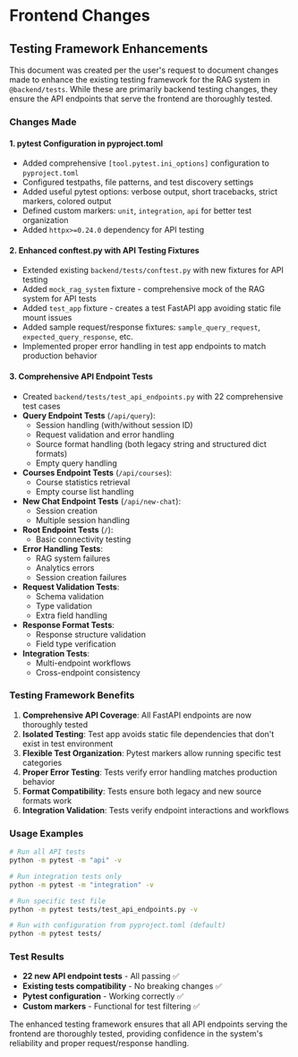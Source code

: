 # Frontend Changes

## Testing Framework Enhancements

This document was created per the user's request to document changes made to enhance the existing testing framework for the RAG system in `@backend/tests`. While these are primarily backend testing changes, they ensure the API endpoints that serve the frontend are thoroughly tested.

### Changes Made

#### 1. **pytest Configuration in pyproject.toml** 
- Added comprehensive `[tool.pytest.ini_options]` configuration to `pyproject.toml`
- Configured testpaths, file patterns, and test discovery settings
- Added useful pytest options: verbose output, short tracebacks, strict markers, colored output
- Defined custom markers: `unit`, `integration`, `api` for better test organization
- Added `httpx>=0.24.0` dependency for API testing

#### 2. **Enhanced conftest.py with API Testing Fixtures**
- Extended existing `backend/tests/conftest.py` with new fixtures for API testing
- Added `mock_rag_system` fixture - comprehensive mock of the RAG system for API tests
- Added `test_app` fixture - creates a test FastAPI app avoiding static file mount issues
- Added sample request/response fixtures: `sample_query_request`, `expected_query_response`, etc.
- Implemented proper error handling in test app endpoints to match production behavior

#### 3. **Comprehensive API Endpoint Tests**
- Created `backend/tests/test_api_endpoints.py` with 22 comprehensive test cases
- **Query Endpoint Tests** (`/api/query`):
  - Session handling (with/without session ID)
  - Request validation and error handling
  - Source format handling (both legacy string and structured dict formats)
  - Empty query handling
- **Courses Endpoint Tests** (`/api/courses`):
  - Course statistics retrieval
  - Empty course list handling
- **New Chat Endpoint Tests** (`/api/new-chat`):
  - Session creation
  - Multiple session handling
- **Root Endpoint Tests** (`/`):
  - Basic connectivity testing
- **Error Handling Tests**:
  - RAG system failures
  - Analytics errors
  - Session creation failures
- **Request Validation Tests**:
  - Schema validation
  - Type validation
  - Extra field handling
- **Response Format Tests**:
  - Response structure validation
  - Field type verification
- **Integration Tests**:
  - Multi-endpoint workflows
  - Cross-endpoint consistency

### Testing Framework Benefits

1. **Comprehensive API Coverage**: All FastAPI endpoints are now thoroughly tested
2. **Isolated Testing**: Test app avoids static file dependencies that don't exist in test environment
3. **Flexible Test Organization**: Pytest markers allow running specific test categories
4. **Proper Error Testing**: Tests verify error handling matches production behavior
5. **Format Compatibility**: Tests ensure both legacy and new source formats work
6. **Integration Validation**: Tests verify endpoint interactions and workflows

### Usage Examples

```bash
# Run all API tests
python -m pytest -m "api" -v

# Run integration tests only
python -m pytest -m "integration" -v

# Run specific test file
python -m pytest tests/test_api_endpoints.py -v

# Run with configuration from pyproject.toml (default)
python -m pytest tests/
```

### Test Results

- **22 new API endpoint tests** - All passing ✅
- **Existing tests compatibility** - No breaking changes ✅
- **Pytest configuration** - Working correctly ✅
- **Custom markers** - Functional for test filtering ✅

The enhanced testing framework ensures that all API endpoints serving the frontend are thoroughly tested, providing confidence in the system's reliability and proper request/response handling.